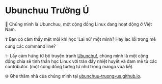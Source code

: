 # Ubunchuu Trường Ú

🐧 Chúng mình là Ubunchuu, một cộng đồng Linux đang hoạt động ở Việt Nam.

❓️ Bạn có cảm thấy mệt mỏi khi học 'Lai nú' một mình? Hay lạc lối trong mê cung các command line?

✨ Lấy cảm hứng từ bộ truyện tranh [Ubunchu!](https://seotch.wordpress.com/ubunchu/), chúng mình là một cộng đồng chia sẻ tinh thần học Linux với tràn đầy nhiệt huyết và đam mê từ các contributor. (một cộng đồng tương tự như trong manga vừa kể).

🌐 Ghé thăm nhà của chúng mình tại [ubunchuu-truong-us.github.io](https://ubunchuu-truong-us.github.io/).
